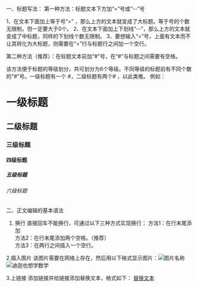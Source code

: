 一、标题写法：
第一种方法：标题文本下方加“=”号或“--”号

1、在文本下面加上等于号“=” ，那么上方的文本就变成了大标题。等于号的个数无限制，但一定要大于0个。
2、在文本下面加上下划线“--”，那么上方的文本就变成了中标题，同样的下划线个数无限制。
3、要想输入“=”号，上面有文本而不让其转化为大标题，则需要在“=”行与标题行之间加一个空行。

第二种方法（推荐）：在标题文本前加“#”号，在“#”与标题之间需要有空格。

该方法便于标题的等级划分，共可划分为6个等级。不同等级的标题前有不同个数的“#”号。一级标题有一个 #，二级标题有两个# ，以此类推。
例如：
# 一级标题  
## 二级标题  
### 三级标题  
#### 四级标题  
##### 五级标题  
###### 六级标题 

二、正文编辑的基本语法  
1. 换行
直接回车不能换行，可通过以下三种方式实现换行：
方法1：在行末尾添加<br>
方法2：在行末尾添加两个空格。（推荐）  
方法3：在两行之间插入一个空行。

2.插入图片
该图片需要在网络上存在，然后用以下格式显示图片：![图片名称](图片网址)
![迪迦也想学数学](https://cn.bing.com/images/search?view=detailV2&ccid=3TDmqA3H&id=7DBC235E6C7244378525C08D98FF7AB481D61C3F&thid=OIP.3TDmqA3HcyqKyAo7zEKc8gHaFj&mediaurl=https%3a%2f%2fpic4.zhimg.com%2fv2-6ce7f8548214971c8b35caa23a888c1a_r.jpg%3fsource%3d1940ef5c&exph=1080&expw=1440&q=%e8%bf%aa%e8%bf%a6&simid=608040783931769713&FORM=IRPRST&ck=F71D37B7002424EFEE7604E4C3FA15BA&selectedIndex=29&ajaxhist=0&ajaxserp=0)

3.上链接
添加链接并给链接添加替换文本，格式如下： 
[替换文本](https://www.baidu.com/)   
